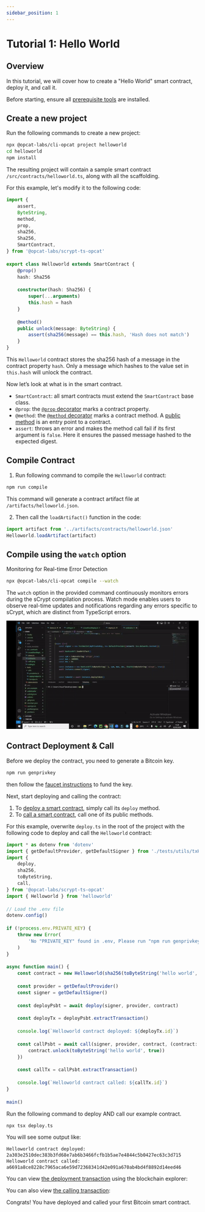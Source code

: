 ```yaml
---
sidebar_position: 1
---
```


# Tutorial 1: Hello World


## Overview
In this tutorial, we will cover how to create a "Hello World" smart contract, deploy it, and call it.

Before starting, ensure all [prerequisite tools](../installation) are installed.

## Create a new project

Run the following commands to create a new project:

```sh
npx @opcat-labs/cli-opcat project helloworld
cd helloworld
npm install
```

The resulting project will contain a sample smart contract `/src/contracts/helloworld.ts`, along with all the scaffolding.

For this example, let's modify it to the following code:


```ts
import {
    assert,
    ByteString,
    method,
    prop,
    sha256,
    Sha256,
    SmartContract,
} from '@opcat-labs/scrypt-ts-opcat'

export class Helloworld extends SmartContract {
    @prop()
    hash: Sha256

    constructor(hash: Sha256) {
        super(...arguments)
        this.hash = hash
    }

    @method()
    public unlock(message: ByteString) {
        assert(sha256(message) == this.hash, 'Hash does not match')
    }
}
```

This `Helloworld` contract stores the sha256 hash of a message in the contract property `hash`. Only a message which hashes to the value set in `this.hash` will unlock the contract.

Now let’s look at what is in the smart contract.

- `SmartContract`: all smart contracts must extend the `SmartContract` base class.
- `@prop`:  the [`@prop` decorator](../how-to-write-a-contract/basics#properties) marks a contract property.
- `@method`: the [`@method` decorator](../how-to-write-a-contract/basics#method-decorator) marks a contract method. A [public method](../how-to-write-a-contract/basics#public-methods) is an entry point to a contract.
- `assert`: throws an error and makes the method call fail if its first argument is `false`. Here it ensures the passed message hashed to the expected digest.

## Compile Contract

1. Run following command to compile the `Helloworld` contract:

```sh
npm run compile
```

This command will generate a contract artifact file at `/artifacts/helloworld.json`.

2. Then call the `loadArtifact()` function in the code:


```ts
import artifact from '../artifacts/contracts/helloworld.json'
Helloworld.loadArtifact(artifact)
```

## Compile using the `watch` option

Monitoring for Real-time Error Detection

```sh
npx @opcat-labs/cli-opcat compile --watch
```

The `watch` option in the provided command continuously monitors errors during the sCrypt compilation process.
Watch mode enables users to observe real-time updates and notifications regarding any errors specific to sCrypt, which are distinct from TypeScript errors.

![](../../static/img/watch.gif)

## Contract Deployment & Call

Before we deploy the contract, you need to generate a Bitcoin key.

```bash
npm run genprivkey
```

then follow the [faucet instructions](../../how-to-deploy-and-call-a-contract/faucet) to fund the key.

Next, start deploying and calling the contract:

1. To [deploy a smart contract](../how-to-deploy-and-call-a-contract/how-to-deploy-and-call-a-contract.md#contract-deployment), simply call its `deploy` method.
1. To [call a smart contract](../how-to-deploy-and-call-a-contract/how-to-deploy-and-call-a-contract.md#contract-call), call one of its public methods.

For this example, overwrite `deploy.ts` in the root of the project with the following code to deploy and call the `Helloworld` contract:

```ts
import * as dotenv from 'dotenv'
import { getDefaultProvider, getDefaultSigner } from './tests/utils/txHelper'
import {
    deploy,
    sha256,
    toByteString,
    call,
} from '@opcat-labs/scrypt-ts-opcat'
import { Helloworld } from 'helloworld'

// Load the .env file
dotenv.config()

if (!process.env.PRIVATE_KEY) {
    throw new Error(
        'No "PRIVATE_KEY" found in .env, Please run "npm run genprivkey" to generate a private key'
    )
}

async function main() {
    const contract = new Helloworld(sha256(toByteString('hello world', true)))

    const provider = getDefaultProvider()
    const signer = getDefaultSigner()

    const deployPsbt = await deploy(signer, provider, contract)

    const deployTx = deployPsbt.extractTransaction()

    console.log(`Helloworld contract deployed: ${deployTx.id}`)

    const callPsbt = await call(signer, provider, contract, (contract: Helloworld) => {
        contract.unlock(toByteString('hello world', true))
    })

    const callTx = callPsbt.extractTransaction()

    console.log(`Helloworld contract called: ${callTx.id}`)
}

main()

```

Run the following command to deploy AND call our example contract.

```
npx tsx deploy.ts
```

You will see some output like:

```
Helloworld contract deployed: 2a303e2510dec383b3fd68e7ab6b3466fcfb1b5ae7e4844c5b0427ec63c3d715
Helloworld contract called: a6691a8ce8228c7965aca6e59d72368341d42e091a670ab4bd4f8892d14eed46
```

You can view [the deployment transaction](https://testnet.opcatlabs.io/tx/2a303e2510dec383b3fd68e7ab6b3466fcfb1b5ae7e4844c5b0427ec63c3d715) using the blockchain explorer:


You can also view [the calling transaction](https://testnet.opcatlabs.io/tx/a6691a8ce8228c7965aca6e59d72368341d42e091a670ab4bd4f8892d14eed46):


Congrats! You have deployed and called your first Bitcoin smart contract.
